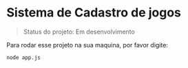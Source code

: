 <h1>Sistema de Cadastro de jogos</h1>

> Status do projeto: Em desenvolvimento

Para rodar esse projeto na sua maquina, por favor digite:

```
node app.js
```
